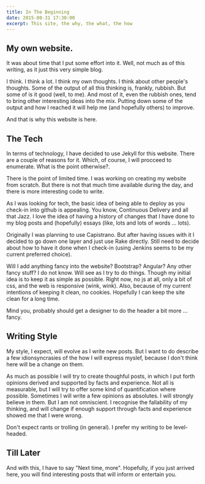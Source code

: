 ```yaml
---
title: In The Beginning
date: 2015-08-31 17:30:00
excerpt: This site, the why, the what, the how
---
```


## My own website.

It was about time that I put some effort into it. Well, not much as of this writing, as it just this very simple blog.

I think. I think a lot. I think my own thoughts. I think about other people's thoughts. Some of the output of all this thinking is, frankly, rubbish. But some of is it good (well, to me). And most of it, even the rubbish ones, tend to bring other interesting ideas into the mix. Putting down some of the output and how I reached it will help me (and hopefully others) to improve.

And that is why this website is here.

## The Tech

In terms of technology, I have decided to use Jekyll for this website. There are a couple of  reasons for it. Which, of course, I will procceed to enumerate. What is the point otherwise?.

There is the point of limited time. I was working on creating my website from scratch. But there is not that much time available during the day, and there is more interesting code to write. 

As I was looking for tech, the basic idea of being able to deploy as you check-in into github is appealing. You know, Continuous Delivery and all that Jazz. I love the idea of having a history of changes that I have done to my blog posts and (hopefully) essays (like, lots and lots of words ... lots).

Originally I was planning to use Capistrano. But after having issues with it I decided to go down one layer and just use Rake directly. Still need to decide about how to have it done when I check-in (using Jenkins seems to be my current preferred choice).

Will I add anything fancy into the website? Bootstrap? Angular? Any other fancy stuff? I do not know. Will see as I try to do things. Though my initial idea is to keep it as simple as possible. Right now, no js at all, only a bit of css, and the web is responsive (wink, wink). Also, because of my current intentions of keeping it clean, no cookies. Hopefully I can keep the site clean for a long time.

Mind you, probably should get a designer to do the header a bit more ... fancy.

## Writing Style

My style, I expect, will evolve as I write new posts. But I want to do describe a few idionsyncrasies of the how I will express myslef, because I don't think here will be a change on them.

As much as possible I will try to create thoughful posts, in which I put forth opinions derived and supported by facts and experience. Not all is measurable, but I will try to offer some kind of quantification where possible. Sometimes I will write a few opinions as absolutes. I will strongly believe in them. But I am not omniscient. I recognise the fallability of my thinking, and will change if enough support through facts and experience showed me that I were wrong.

Don't expect rants or trolling (in general). I prefer my writing to be level-headed.

## Till Later

And with this, I have to say "Next time, more". Hopefully, if you just arrived here, you will find interesting posts that will inform or entertain you.
